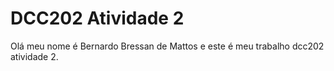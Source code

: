 # DCC202 Atividade 2

Olá meu nome é Bernardo Bressan de Mattos e este é meu trabalho dcc202 atividade 2.